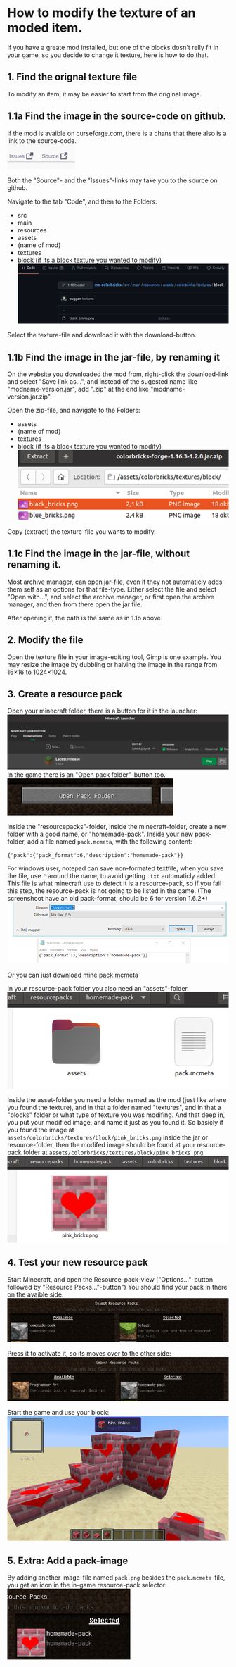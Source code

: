# How to modify the texture of an moded item.
If you have a greate mod installed, but one of the blocks dosn't relly fit in your game,
so you decide to change it texture, here is how to do that.

## 1. Find the orignal texture file
To modify an item, it may be easier to start from the original image.

## 1.1a Find the image in the source-code on github.
If the mod is avaible on curseforge.com, there is a chans that there also is a link to the source-code.  
![Source or Issues Links](./curseforge-links.png)

Both the "Source"- and the "Issues"-links may take you to the source on github.

Navigate to the tab "Code", and then to the Folders:
* src
* main
* resources
* assets
* (name of mod)
* textures
* block (if its a block texture you wanted to modify)  
![Github path](./github-path.png)

Select the texture-file and download it with the download-button.

## 1.1b Find the image in the jar-file, by renaming it
On the website you downloaded the mod from, 
right-click the download-link and select "Save link as...",
and instead of the sugested name like "modname-version.jar",
add ".zip" at the end like "modname-version.jar.zip".

Open the zip-file, and navigate to the Folders:
* assets
* (name of mod)
* textures
* block (if its a block texture you wanted to modify)  
![Zip file path](./zip-path.png)

Copy (extract) the texture-file you wants to modify.

## 1.1c Find the image in the jar-file, without renaming it.
Most archive manager, can open jar-file, even if they not automaticly adds them self as an options for that file-type.
Either select the file and select "Open with...", and select the archive manager,
or first open the archive manager, and then from there open the jar file.

After opening it, the path is the same as in 1.1b above.

## 2. Modify the file
Open the texture file in your image-editing tool, Gimp is one example.
You may resize the image by dubbling or halving the image in the range from 16&times;16 to 1024&times;1024.

## 3. Create a resource pack
Open your minecraft folder, there is a button for it in the launcher:  
![Folder location in launcher](./minecraft-folder.png)
In the game there is an "Open pack folder"-button too.  
![Folder location ingame](./minecraft-folder-ingame.png)

Inside the "resourcepacks"-folder, inside the minecraft-folder, create a new folder with a good name, or "homemade-pack".
Inside your new pack-folder, add a file named `pack.mcmeta`, with the following content:
```
{"pack":{"pack_format":6,"description":"homemade-pack"}}
```
For windows user, notepad can save non-formated textfile, when you save the file, use `"` around the name, to avoid getting `.txt` automaticly added.
This file is what minecraft use to detect it is a resource-pack, so if you fail this step, the resource-pack is not going to be listed in the game.
(The screenshoot have an old pack-format, should be 6 for version 1.6.2+)  
![Save textfile with notepad](./notepad.png)

Or you can just download mine [pack.mcmeta](./pack.mcmeta)

In your resource-pack folder you also need an "assets"-folder.  
![An asset-folder next to your pack.mcmeta](./asset-folder-location.png)

Inside the asset-folder you need a folder named as the mod (just like where you found the texture), 
and in that a folder named "textures", and in that a "blocks" folder or what type of texture you was modifing.
And that deep in, you put your modified image, and name it just as you found it.
So basicly if you found the image at `assets/colorbricks/textures/block/pink_bricks.png` inside the jar or resource-folder,
then the modifed image should be found at your resource-pack folder at `assets/colorbricks/textures/block/pink_bricks.png`.  
![Modifed image location](./modifed-image-location.png)

## 4. Test your new resource pack
Start Minecraft, and open the Resource-pack-view ("Options..."-button followed by "Resource Packs..."-button")
You should find your pack in there on the avaible side.  
![Pack is avaible](./pack-off.png)

Press it to activate it, so its moves over to the other side:  
![Pack is activated](./pack-on.png)

Start the game and use your block:  
![Use the block in the game](./ingame-test.png)

## 5. Extra: Add a pack-image
By adding another image-file named `pack.png` besides the `pack.mcmeta`-file,
you get an icon in the in-game resource-pack selector:  
![Pack with Icon](./pack-icon.png)
